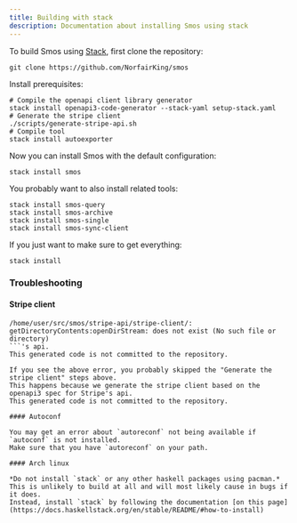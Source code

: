 ```yaml
---
title: Building with stack
description: Documentation about installing Smos using stack
---
```


To build Smos using [Stack](https://haskellstack.org), first clone the repository:

```
git clone https://github.com/NorfairKing/smos
```

Install prerequisites:

```
# Compile the openapi client library generator
stack install openapi3-code-generator --stack-yaml setup-stack.yaml
# Generate the stripe client
./scripts/generate-stripe-api.sh
# Compile tool
stack install autoexporter
```

Now you can install Smos with the default configuration:

```
stack install smos
```

You probably want to also install related tools:

```
stack install smos-query
stack install smos-archive
stack install smos-single
stack install smos-sync-client
```

If you just want to make sure to get everything:

```
stack install
```

### Troubleshooting

#### Stripe client

```
/home/user/src/smos/stripe-api/stripe-client/: getDirectoryContents:openDirStream: does not exist (No such file or directory)
```'s api.
This generated code is not committed to the repository.

If you see the above error, you probably skipped the "Generate the stripe client" steps above.
This happens because we generate the stripe client based on the openapi3 spec for Stripe's api.
This generated code is not committed to the repository.

#### Autoconf

You may get an error about `autoreconf` not being available if `autoconf` is not installed.
Make sure that you have `autoreconf` on your path.

#### Arch linux

*Do not install `stack` or any other haskell packages using pacman.*
This is unlikely to build at all and will most likely cause in bugs if it does.
Instead, install `stack` by following the documentation [on this page](https://docs.haskellstack.org/en/stable/README/#how-to-install)
